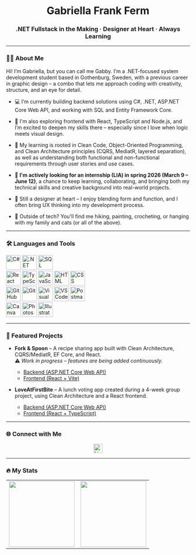 <h1 align="center">Gabriella Frank Ferm</h1>
<h3 align="center">.NET Fullstack in the Making · Designer at Heart · Always Learning</h3>

---

### 👩‍💻 About Me
<p align="left">
Hi! I’m Gabriella, but you can call me Gabby. I’m a .NET-focused system development student based in Gothenburg, Sweden, with a previous career in graphic design – a combo that lets me approach coding with creativity, structure, and an eye for detail.

- 💻 I’m currently building backend solutions using C#, .NET, ASP.NET Core Web API, and working with SQL and Entity Framework Core.

- 🎯 I'm also exploring frontend with React, TypeScript and Node.js, and I’m excited to deepen my skills there – especially since I love when logic meets visual design.

- 🧠 My learning is rooted in Clean Code, Object-Oriented Programming, and Clean Architecture principles (CQRS, MediatR, layered separation), as well as understanding both functional and non-functional requirements through user stories and use cases.

- 🚀 **I'm actively looking for an internship (LIA) in spring 2026 (March 9 – June 12)**, a chance to keep learning, collaborating, and bringing both my technical skills and creative background into real-world projects.

-  🎨 Still a designer at heart – I enjoy blending form and function, and I often bring UX thinking into my development process.

- 🌿 Outside of tech? You'll find me hiking, painting, crocheting, or hanging with my family and cats (or all of the above).

</p>

---

### 🛠 Languages and Tools
<div align="left"> 

  <!-- Backend & Databases -->
  <img src="https://cdn.jsdelivr.net/gh/devicons/devicon/icons/csharp/csharp-original.svg" height="40" alt="C#" />
  <img src="https://cdn.jsdelivr.net/gh/devicons/devicon/icons/dot-net/dot-net-plain-wordmark.svg" height="40" alt=".NET" />
  <img src="https://cdn.jsdelivr.net/gh/devicons/devicon/icons/sqlite/sqlite-original.svg" height="40" alt="SQL" />

  <br/>

  <!-- Frontend -->
  <img src="https://cdn.jsdelivr.net/gh/devicons/devicon/icons/react/react-original.svg" height="40" alt="React" />
  <img src="https://cdn.jsdelivr.net/gh/devicons/devicon/icons/typescript/typescript-original.svg" height="40" alt="TypeScript" />
  <img src="https://cdn.jsdelivr.net/gh/devicons/devicon/icons/javascript/javascript-original.svg" height="40" alt="JavaScript" />
  <img src="https://cdn.jsdelivr.net/gh/devicons/devicon/icons/html5/html5-original.svg" height="40" alt="HTML" />
  <img src="https://cdn.jsdelivr.net/gh/devicons/devicon/icons/css3/css3-original.svg" height="40" alt="CSS" />

  <br/>

  <!-- Tools -->
  <img src="https://cdn.jsdelivr.net/gh/devicons/devicon/icons/github/github-original.svg" height="40" alt="GitHub" />
  <img src="https://cdn.jsdelivr.net/gh/devicons/devicon/icons/git/git-original.svg" height="40" alt="Git" />
  <img src="https://cdn.jsdelivr.net/gh/devicons/devicon/icons/visualstudio/visualstudio-plain.svg" height="40" alt="Visual Studio" />
  <img src="https://cdn.jsdelivr.net/gh/devicons/devicon/icons/vscode/vscode-original.svg" height="40" alt="VS Code" />
  <img src="https://www.vectorlogo.zone/logos/getpostman/getpostman-icon.svg" height="40" alt="Postman" />

  <br/>

  <!-- Design -->
  <img src="https://cdn.jsdelivr.net/gh/devicons/devicon/icons/canva/canva-original.svg" height="40" alt="Canva" />
  <img src="https://cdn.jsdelivr.net/gh/devicons/devicon/icons/photoshop/photoshop-plain.svg" height="40" alt="Photoshop" />
  <img src="https://cdn.jsdelivr.net/gh/devicons/devicon/icons/illustrator/illustrator-plain.svg" height="40" alt="Illustrator" />

</div>

---

### 📂 Featured Projects

- **Fork & Spoon** – A recipe sharing app built with Clean Architecture, CQRS/MediatR, EF Core, and React.  
  ⚠️ *Work in progress – features are being added continuously.*
  - [Backend (ASP.NET Core Web API)](https://github.com/GabbyFerm/Fork-and-spoon)
  - [Frontend (React + Vite)](https://github.com/GabbyFerm/Fork-and-spoon-FE)

- **LoveAtFirstBite** – A lunch voting app created during a 4-week group project, using Clean Architecture and a React frontend.
  - [Backend (ASP.NET Core Web API)](https://github.com/GabbyFerm/LoveAtFirstBite)
  - [Frontend (React + TypeScript)](https://github.com/GabbyFerm/LoveAtFirstBiteFE)

---

### 🌐 Connect with Me
<div align="center">
  <a href="https://www.linkedin.com/in/gabriella-frank-ferm-75aa10291/" target="_blank">
    <img src="https://img.shields.io/static/v1?message=LinkedIn&logo=linkedin&label=&color=0077B5&logoColor=white&labelColor=&style=for-the-badge" height="25" alt="LinkedIn" />
  </a>
</div>

---

### 🔥 My Stats  

<div align="center">
  <table>
    <tr>
      <td>
        <img src="https://github-readme-stats.vercel.app/api?username=GabbyFerm&show_icons=true&theme=dark" height="180px"/>
      </td>
      <td>
        <img src="https://github-readme-stats.vercel.app/api/top-langs/?username=GabbyFerm&layout=compact&theme=dark" height="180px"/>
      </td>
    </tr>
  </table>
</div>

